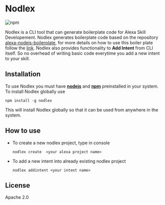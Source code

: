 # Nodlex

![npm](https://img.shields.io/npm/dt/nodlex.svg) 

Nodlex is a CLI tool that can generate boilerplate code for Alexa Skill Developement. Nodlex generates boilerplate code based on the repository [alexa-nodejs-boilerplate](https://github.com/as-ajitsingh/alexa-nodejs-boilerplate.git), for more details on how to use this boiler plate follow the [link](https://github.com/as-ajitsingh/alexa-nodejs-boilerplate/blob/master/README.md). Nodlex also provides functionality to **Add Intent** from CLI itself. So no overhead of writing basic code everytime you add a new intent to your skill. 

## Installation
  
 To use Nodlex you must have [**nodejs**](https://nodejs.org/) and [**npm**](https://nodejs.org/) preinstalled in your system. To install Nodlex globally use 

   `npm install -g nodlex`

This will install Nodlex globally so that it can be used from anywhere in the system.

## How to use

 - To create a new nodlex project, type in console  

    `nodlex create  <your alexa project name>`

 - To add a new intent into already existing nodlex project

    `nodlex addintent <your intent name>`

## License

Apache 2.0
